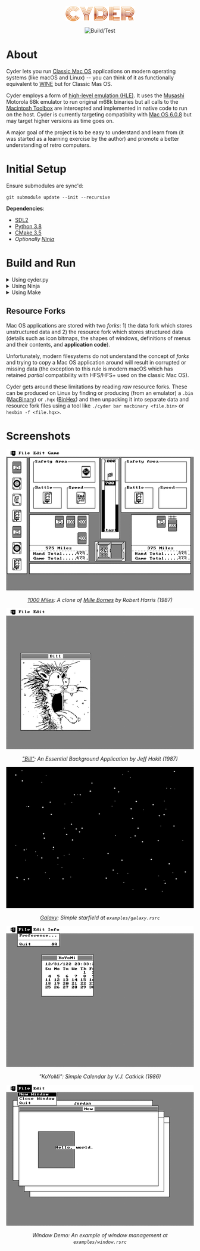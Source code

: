 <div align="center">

<img src="assets/logo.png?raw=true" height="40px"/>

![Build/Test](https://github.com/JordanJTW/cyder/actions/workflows/cmake.yml/badge.svg?event=push)

</div>

# About

Cyder lets you run [Classic Mac OS](https://en.wikipedia.org/wiki/Classic_Mac_OS) applications on modern operating systems (like macOS and Linux) -- you can think of it as functionally equivalent to [WINE](https://www.winehq.org/) but for Classic Mas OS.

Cyder employs a form of [high-level emulation (HLE)](https://emulation.gametechwiki.com/index.php/High/Low_level_emulation). It uses the [Musashi](https://github.com/kstenerud/Musashi) Motorola 68k emulator to run original m68k binaries but all calls to the [Macintosh Toolbox](https://en.wikipedia.org/wiki/Macintosh_Toolbox) are intercepted and implemented in native code to run on the host. Cyder is currently targeting compatiblity with [Mac OS 6.0.8](https://en.wikipedia.org/wiki/Classic_Mac_OS#System_Software_6) but may target higher versions as time goes on.

A major goal of the project is to be easy to understand and learn from (it was started as a learning exercise by the author) and promote a better understanding of retro computers.

# Initial Setup

Ensure submodules are sync'd:

```console
git submodule update --init --recursive
```

**Dependencies**:
 + [SDL2](https://www.libsdl.org/)
 + [Python 3.8](https://www.python.org/downloads/release/python-380/)
 + [CMake 3.5](https://cmake.org/download/)
 + *Optionally [Ninja](https://ninja-build.org/)*

# Build and Run

<details><summary>Using cyder.py</summary>

> cyder.py uses [Ninja](https://ninja-build.org/) to build (allowing for faster incremental builds)


```console
# To build all targets
./cyder build

# To build the emulator
./cyder build emu

# To run the emulator
./cyder run emu <path_to_rsrc_fork>

# To build and run the emulator
./cyder bar emu <path_to_rsrc_fork>
```

</details>

<details><summary>Using Ninja</summary>

```console
mkdir -p build/out
cmake -GNinja -Bbuild/out

# Only this command is needed to build from now on
ninja -C build/out

# To run the emulator
./build/out/exe/emu <path_to_rsrc_fork>
```

</details>

<details><summary>Using Make</summary>

```console
mkdir build && cd build
cmake ..

# To build all targets
make

# To run the emulator
./build/exe/emu <path_to_rsrc_fork>
```

</details>

## Resource Forks

Mac OS applications are stored with two *forks*: 1) the data fork which stores unstructured data and 2) the resource fork which stores structured data (details such as icon bitmaps, the shapes of windows, definitions of menus and their contents, and **application code**). 

Unfortunately, modern filesystems do not understand the concept of *forks* and trying to copy a Mac OS application around will result in corrupted or missing data (the exception to this rule is modern macOS which has retained *partial* compatibility with HFS/HFS+ used on the classic Mac OS).

Cyder gets around these limitations by reading *raw* resource forks. These can be produced on Linux by finding or producing (from an emulator) a `.bin` ([MacBinary](https://en.wikipedia.org/wiki/MacBinary)) or `.hqx` ([BinHex](https://en.wikipedia.org/wiki/BinHex)) and then unpacking it into separate data and resource fork files using a tool like `./cyder bar macbinary <file.bin>` or `hexbin -f <file.hqx>`.

# Screenshots

<div align="center">

![1000 Miles](assets/screen-1000.png)

*[1000 Miles](https://www.macintoshrepository.org/2964-1000-miles): A clone of [Mille Bornes](https://en.wikipedia.org/wiki/Mille_Bornes) by Robert Harris (1987)*

!["Bill"](assets/screen-bill.png)

*["Bill"](https://www.macintoshrepository.org/8239-bill): An Essential Background Application by Jeff Hokit (1987)*

![Galaxy](assets/screen-galaxy.png)

*[Galaxy](https://www.macintoshrepository.org/9526-galaxy): Simple starfield at `examples/galaxy.rsrc`*

![KoYoMi](assets/screen-koyomi.png)

*"KoYoMi": Simple Calendar by V.J. Catkick (1986)*

![Window Demo](assets/screen-window.png)

*Window Demo: An example of window management at `examples/window.rsrc`*

</div>
